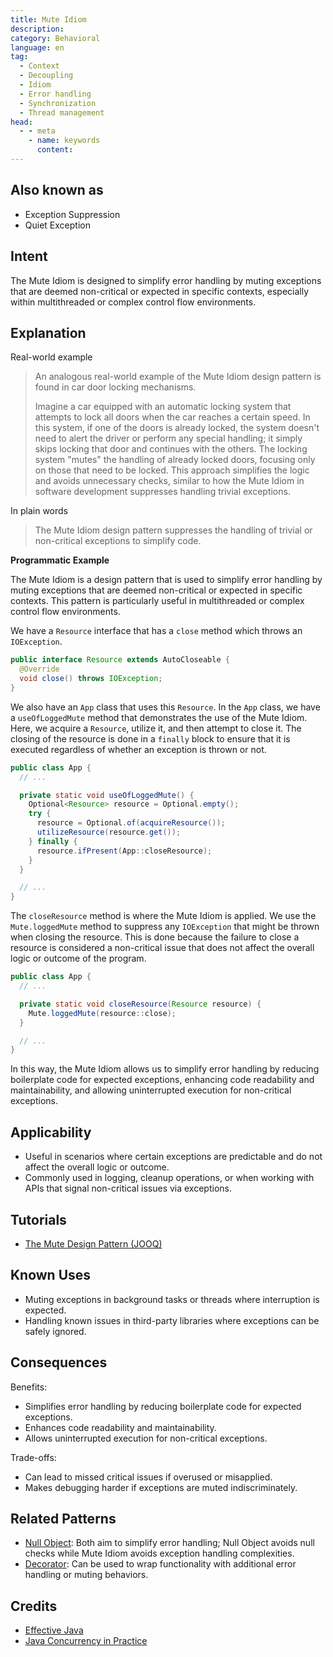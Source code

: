 ```yaml
---
title: Mute Idiom
description:
category: Behavioral
language: en
tag:
  - Context
  - Decoupling
  - Idiom
  - Error handling
  - Synchronization
  - Thread management
head:
  - - meta
    - name: keywords
      content:
---
```


## Also known as

* Exception Suppression
* Quiet Exception

## Intent

The Mute Idiom is designed to simplify error handling by muting exceptions that are deemed non-critical or expected in specific contexts, especially within multithreaded or complex control flow environments.

## Explanation

Real-world example

> An analogous real-world example of the Mute Idiom design pattern is found in car door locking mechanisms.
>
> Imagine a car equipped with an automatic locking system that attempts to lock all doors when the car reaches a certain speed. In this system, if one of the doors is already locked, the system doesn't need to alert the driver or perform any special handling; it simply skips locking that door and continues with the others. The locking system "mutes" the handling of already locked doors, focusing only on those that need to be locked. This approach simplifies the logic and avoids unnecessary checks, similar to how the Mute Idiom in software development suppresses handling trivial exceptions.

In plain words

> The Mute Idiom design pattern suppresses the handling of trivial or non-critical exceptions to simplify code.

**Programmatic Example**

The Mute Idiom is a design pattern that is used to simplify error handling by muting exceptions that are deemed non-critical or expected in specific contexts. This pattern is particularly useful in multithreaded or complex control flow environments.

We have a `Resource` interface that has a `close` method which throws an `IOException`.

```java
public interface Resource extends AutoCloseable {
  @Override
  void close() throws IOException;
}
```

We also have an `App` class that uses this `Resource`. In the `App` class, we have a `useOfLoggedMute` method that demonstrates the use of the Mute Idiom. Here, we acquire a `Resource`, utilize it, and then attempt to close it. The closing of the resource is done in a `finally` block to ensure that it is executed regardless of whether an exception is thrown or not.

```java
public class App {
  // ...

  private static void useOfLoggedMute() {
    Optional<Resource> resource = Optional.empty();
    try {
      resource = Optional.of(acquireResource());
      utilizeResource(resource.get());
    } finally {
      resource.ifPresent(App::closeResource);
    }
  }

  // ...
}
```

The `closeResource` method is where the Mute Idiom is applied. We use the `Mute.loggedMute` method to suppress any `IOException` that might be thrown when closing the resource. This is done because the failure to close a resource is considered a non-critical issue that does not affect the overall logic or outcome of the program.

```java
public class App {
  // ...

  private static void closeResource(Resource resource) {
    Mute.loggedMute(resource::close);
  }

  // ...
}
```

In this way, the Mute Idiom allows us to simplify error handling by reducing boilerplate code for expected exceptions, enhancing code readability and maintainability, and allowing uninterrupted execution for non-critical exceptions.

## Applicability

* Useful in scenarios where certain exceptions are predictable and do not affect the overall logic or outcome.
* Commonly used in logging, cleanup operations, or when working with APIs that signal non-critical issues via exceptions.

## Tutorials

* [The Mute Design Pattern (JOOQ)](http://blog.jooq.org/2016/02/18/the-mute-design-pattern/)

## Known Uses

* Muting exceptions in background tasks or threads where interruption is expected.
* Handling known issues in third-party libraries where exceptions can be safely ignored.

## Consequences

Benefits:

* Simplifies error handling by reducing boilerplate code for expected exceptions.
* Enhances code readability and maintainability.
* Allows uninterrupted execution for non-critical exceptions.

Trade-offs:

* Can lead to missed critical issues if overused or misapplied.
* Makes debugging harder if exceptions are muted indiscriminately.

## Related Patterns

* [Null Object](https://java-design-patterns.com/patterns/null-object/): Both aim to simplify error handling; Null Object avoids null checks while Mute Idiom avoids exception handling complexities.
* [Decorator](https://java-design-patterns.com/patterns/decorator/): Can be used to wrap functionality with additional error handling or muting behaviors.

## Credits

* [Effective Java](https://amzn.to/4cGk2Jz)
* [Java Concurrency in Practice](https://amzn.to/4aRMruW)
